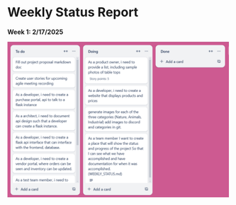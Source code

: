 # Weekly Status Report # 

**Week 1: 2/17/2025**

<img src="trello_screenshots/2.17.png" alt="Image description" width="500">
